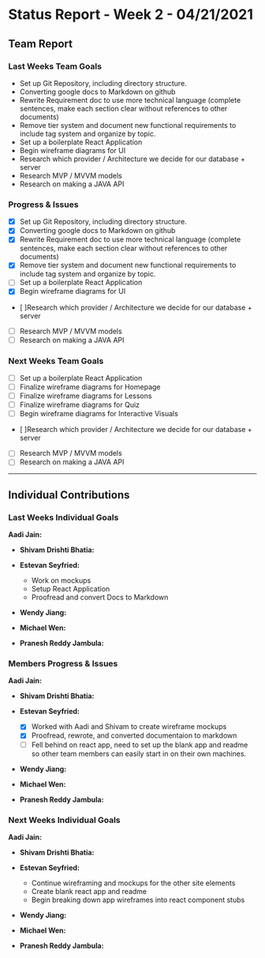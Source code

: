 # Status Report - Week 2 - 04/21/2021

## Team Report
<!-- status update for the TA, including an agenda for the project meeting -->

### Last Weeks Team Goals
<!-- should be an exact copy of the third section from last week -->
- Set up Git Repository, including directory structure.
- Converting google docs to Markdown on github
- Rewrite Requirement doc to use more technical language (complete sentences, make each section clear without references to other documents)
- Remove tier system and document new functional requirements to include tag system and organize by topic.
- Set up a boilerplate React Application
- Begin wireframe diagrams for UI
- Research which provider / Architecture we decide for our database + server 
- Research MVP / MVVM models
- Research on making a JAVA API 

### Progress & Issues
<!--  what you did, what worked, what you learned, where you had trouble, and where you are stuck. -->
- [x] Set up Git Repository, including directory structure.
- [x] Converting google docs to Markdown on github
- [x] Rewrite Requirement doc to use more technical language (complete sentences, make each section clear without references to other documents)
- [x] Remove tier system and document new functional requirements to include tag system and organize by topic.
- [ ] Set up a boilerplate React Application
- [x] Begin wireframe diagrams for UI
- [ ]Research which provider / Architecture we decide for our database + server 
- [ ] Research MVP / MVVM models
- [ ] Research on making a JAVA API 

### Next Weeks Team Goals
<!-- outline your plans and goals for the following week. 
   For the team report, this subsection should be higher-level and indicate who is responsible for what tasks. Also, it’s good to include longer-term goals in this list as well, to keep the bigger picture in mind and plan beyond just the next week. -->
- [ ] Set up a boilerplate React Application
- [ ] Finalize wireframe diagrams for Homepage
- [ ] Finalize wireframe diagrams for Lessons
- [ ] Finalize wireframe diagrams for Quiz
- [ ] Begin wireframe diagrams for Interactive Visuals
- [ ]Research which provider / Architecture we decide for our database + server 
- [ ] Research MVP / MVVM models
- [ ] Research on making a JAVA API 

***

## Individual Contributions

### Last Weeks Individual Goals

**Aadi Jain:**

* **Shivam Drishti Bhatia:** 

* **Estevan Seyfried:**
    * Work on mockups 
    * Setup React Application
    * Proofread and convert Docs to Markdown

* **Wendy Jiang:** 

* **Michael Wen:**

* **Pranesh Reddy Jambula:** 

### Members Progress & Issues

**Aadi Jain:**

* **Shivam Drishti Bhatia:** 

* **Estevan Seyfried:** 
    - [x] Worked with Aadi and Shivam to create wireframe mockups
    - [x] Proofread, rewrote, and converted documentaion to markdown
    - [ ] Fell behind on react app, need to set up the blank app and 
    readme so other team members can easily start in on their own machines. 

* **Wendy Jiang:** 

* **Michael Wen:**

* **Pranesh Reddy Jambula:** 

### Next Weeks Individual Goals
<!-- Outline your plans and goals for the following week. 
    Bullet points are fine. If tasks from one week aren’t yet complete, they should roll over into tasks for the next week -->
    
**Aadi Jain:**

* **Shivam Drishti Bhatia:** 

* **Estevan Seyfried:** 
    * Continue wireframing and mockups for the other site elements
    * Create blank react app and readme
    * Begin breaking down app wireframes into react component stubs 

* **Wendy Jiang:** 

* **Michael Wen:**

* **Pranesh Reddy Jambula:** 
